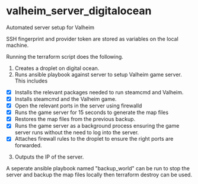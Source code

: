 # valheim_server_digitalocean
Automated server setup for Valheim

SSH fingerprint and provider token are stored as variables on the local
machine.

Running the terraform script does the following.

1. Creates a droplet on digital ocean.
2. Runs ansible playbook against server to setup Valheim game server. This
   includes
  - [x] Installs the relevant packages needed to run steamcmd and Valheim.
  - [x] Installs steamcmd and the Valheim game.
  - [x] Open the relevant ports in the server using firewalld
  - [x] Runs the game server for 15 seconds to generate the map files
  - [x] Restores the map files from the previous backup.
  - [x] Runs the game server as a background process ensuring the game server runs
    without the need to log into the server.
  - [x] Attaches firewall rules to the droplet to ensure the right ports are
    forwarded.
3. Outputs the IP of the server.

A seperate ansible playbook named "backup_world" can be run to stop the server
and backup the map files locally then terraform destroy can be used.
